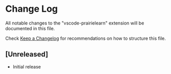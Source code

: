 # Change Log

All notable changes to the "vscode-prairielearn" extension will be documented in this file.

Check [Keep a Changelog](http://keepachangelog.com/) for recommendations on how to structure this file.

## [Unreleased]

- Initial release
